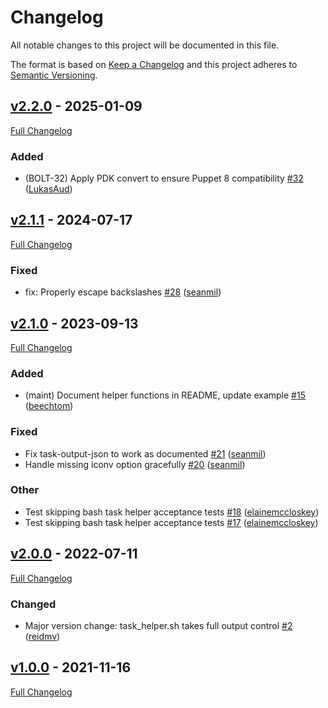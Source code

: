 <!-- markdownlint-disable MD024 -->
# Changelog

All notable changes to this project will be documented in this file.

The format is based on [Keep a Changelog](http://keepachangelog.com/en/1.0.0/) and this project adheres to [Semantic Versioning](http://semver.org).

## [v2.2.0](https://github.com/puppetlabs/puppetlabs-bash_task_helper/tree/v2.2.0) - 2025-01-09

[Full Changelog](https://github.com/puppetlabs/puppetlabs-bash_task_helper/compare/v2.1.1...v2.2.0)

### Added

- (BOLT-32) Apply PDK convert to ensure Puppet 8 compatibility [#32](https://github.com/puppetlabs/puppetlabs-bash_task_helper/pull/32) ([LukasAud](https://github.com/LukasAud))

## [v2.1.1](https://github.com/puppetlabs/puppetlabs-bash_task_helper/tree/v2.1.1) - 2024-07-17

[Full Changelog](https://github.com/puppetlabs/puppetlabs-bash_task_helper/compare/v2.1.0...v2.1.1)

### Fixed

- fix: Properly escape backslashes [#28](https://github.com/puppetlabs/puppetlabs-bash_task_helper/pull/28) ([seanmil](https://github.com/seanmil))

## [v2.1.0](https://github.com/puppetlabs/puppetlabs-bash_task_helper/tree/v2.1.0) - 2023-09-13

[Full Changelog](https://github.com/puppetlabs/puppetlabs-bash_task_helper/compare/v2.0.0...v2.1.0)

### Added

- (maint) Document helper functions in README, update example [#15](https://github.com/puppetlabs/puppetlabs-bash_task_helper/pull/15) ([beechtom](https://github.com/beechtom))

### Fixed

- Fix task-output-json to work as documented [#21](https://github.com/puppetlabs/puppetlabs-bash_task_helper/pull/21) ([seanmil](https://github.com/seanmil))
- Handle missing iconv option gracefully [#20](https://github.com/puppetlabs/puppetlabs-bash_task_helper/pull/20) ([seanmil](https://github.com/seanmil))

### Other

- Test skipping bash task helper acceptance tests [#18](https://github.com/puppetlabs/puppetlabs-bash_task_helper/pull/18) ([elainemccloskey](https://github.com/elainemccloskey))
- Test skipping bash task helper acceptance tests [#17](https://github.com/puppetlabs/puppetlabs-bash_task_helper/pull/17) ([elainemccloskey](https://github.com/elainemccloskey))

## [v2.0.0](https://github.com/puppetlabs/puppetlabs-bash_task_helper/tree/v2.0.0) - 2022-07-11

[Full Changelog](https://github.com/puppetlabs/puppetlabs-bash_task_helper/compare/v1.0.0...v2.0.0)

### Changed

- Major version change: task_helper.sh takes full output control [#2](https://github.com/puppetlabs/puppetlabs-bash_task_helper/pull/2) ([reidmv](https://github.com/reidmv))

## [v1.0.0](https://github.com/puppetlabs/puppetlabs-bash_task_helper/tree/v1.0.0) - 2021-11-16

[Full Changelog](https://github.com/puppetlabs/puppetlabs-bash_task_helper/compare/8c647de426ab60f56f27cfb40d52520b2bb3959a...v1.0.0)
